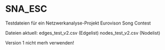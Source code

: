 # SNA_ESC

Testdateien für ein Netzwerkanalyse-Projekt
Eurovison Song Contest

Dateien aktuell:
edges_test_v2.csv (Edgelist)
nodes_test_v2.csv (Nodelist)

Version 1 nicht merh verwenden! 
